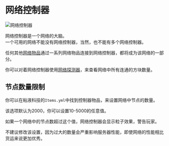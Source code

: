 # 网络控制器

![网络控制器](https://gzassets.cn/minecraft/plugin/slimefun/wiki/addons/images/networks/network-controller.png ':size=25%')

网络控制器是一个网络的大脑。  
一个可用的网络不能没有网络控制器，当然，也不能有多个网络控制器。

任何其他[网络物品](./Network-Items)通过一系列网络物品连接到网络控制器，都将成为该网络的一部分。

你可以对着网络控制器使用[网络探测器](./Network-Probe)，来查看网络中所有连通的方块数量。

## 节点数量限制

你可以在粘液科技的`Items.yml`中找到控制器物品，来设置网络中节点的数量。

该选项默认为2000，你可以设置10-5000的任意值。

如果一个网络中的节点数超过这个值，网络控制器会显示粒子效果，警告玩家。

不建议修改该设置，因为过大的数量会严重影响服务器性能，即使网络的性能相比货运来说更加优秀。
